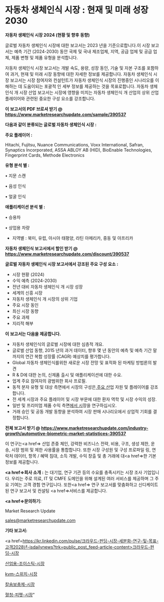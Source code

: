 # 자동차 생체인식 시장 : 현재 및 미래 성장 2030

<strong>자동차 생체인식 시장 2024 (현황 및 향후 동향)</strong>

글로벌 자동차 생체인식 시장에 대한 보고서는 2023 년을 기준으로합니다.이 시장 보고서는 예측 기간 (2024-2030) 동안 국제 및 국내 제조업체, 지역, 공급 업체 및 공급 업체, 제품 변형 및 제품 유형을 분석합니다.

자동차 생체인식 시장 보고서는 개발 속도, 용량, 성장 동인, 기술 및 자본 구조를 포함하여 과거, 현재 및 미래 시장 동향에 대한 자세한 정보를 제공합니다. 자동차 생체인식 시장 보고서는 시장 참여자와 컨설턴트가 자동차 생체인식 시장의 진행중인 시나리오를 이해하는 데 도움이되는 포괄적 인 세부 정보를 제공하는 것을 목표로합니다. 자동차 생체인식 개 시장 산업 보고서는 시장에 영향을 미치는 자동차 생체인식 개 산업의 상위 산업 플레이어와 관련된 중요한 구성 요소를 강조합니다.



<strong>이 보고서의 PDF 브로셔 받기 @ <a href=https://www.marketresearchupdate.com/sample/390537>https://www.marketresearchupdate.com/sample/390537</a></strong>



<strong>다음과 같이 분류되는 글로벌 자동차 생체인식 시장 :</strong>



<strong>주요 플레이어 :</strong>

Hitachi, Fujitsu, Nuance Communications, Voxx International, Safran, Synaptics Incorporated, ASSA ABLOY AB (HID), BioEnable Technologies, Fingerprint Cards, Methode Electronics



<strong>유형 분석 별 :</strong>

• 지문 스캔

• 음성 인식

• 얼굴 인식



<strong>애플리케이션 분석 별 :</strong>

• 승용차

• 상업용 차량

<ul>
  <li>지역별 : 북미, 유럽, 아시아 태평양, 라틴 아메리카, 중동 및 아프리카</li>
</ul>


<strong>자동차 생체인식 보고서에서 할인 받기 @ <a href=https://www.marketresearchupdate.com/discount/390537>https://www.marketresearchupdate.com/discount/390537</a></strong>



<strong>글로벌 자동차 생체인식 시장 보고서에서 강조된 주요 구성 요소 :</strong>
<ul>
  <li>시장 현황 (2024)</li>
  <li>수익 예측 (2024-2030)</li>
  <li>전년 대비 자동차 생체인식 개 시장 성장</li>
  <li>세계의 신흥 시장</li>
  <li>자동차 생체인식 개 시장의 상위 기업</li>
  <li>주요 시장 동인</li>
  <li>최신 시장 동향</li>
  <li>주요 과제</li>
  <li>지리적 해부</li>
</ul>


<strong>이 보고서는 다음을 제공합니다.</strong>
<ul>
  <li>자동차 생체인식의 글로벌 시장에 대한 심층적 개요.</li>
  <li>글로벌 산업 동향, 2015 년의 과거 데이터, 향후 몇 년 동안의 예측 및 예측 기간 말까지의 연간 복합 성장률 (CAGR) 예상치를 평가합니다.</li>
  <li>Global 자동차 생체인식를위한 새로운 시장 전망 및 표적화 된 마케팅 방법론의 발견</li>
  <li>R &amp; D에 대한 논의, 신제품 출시 및 애플리케이션에 대한 수요.</li>
  <li>업계 주요 참여자의 광범위한 회사 프로필.</li>
  <li>동적 분자 유형 및 대상 측면에서 시장의 구성은<a href=> 주요 산</a>업 자원 및 플레이어를 강조합니다.</li>
  <li>전 세계 시장과 주요 플레이어 및 시장 부문에 대한 환자 역학 및 시장 수익의 성장.</li>
  <li>일반 및 프리미엄 제품 수익 측면<a href=>에서 시</a>장을 연구하십시오.</li>
  <li>거래 승인 및 공동 개발 동향을 분석하여 시장 판매 시나리오에서 상업적 기회를 결정합니다.</li>
</ul>



<strong>전체 보고서 받기 @ <a href=https://www.marketresearchupdate.com/industry-growth/automotive-biometric-market-statistices-390537>https://www.marketresearchupdate.com/industry-growth/automotive-biometric-market-statistices-390537</a></strong>

이 연구는<a href=> 산업 존중</a> 체인, 강력한 비즈니스 전략, 비용, 구조, 생성 제한, 운송, 시장 범위 및 제한 사용률을 통합합니다. 또한 시장 구성원 및 구성 프로파일 링, 연락처 데이터, 항목 / 혜택 침대, 소득 개발, 수익 창출 및 총 거래에 대<a href=>한 기본 </a>정보를 제공합니다.



<strong><a href=>회사 소</a>개 :</strong>
는 대기업, 연구 기관 등의 수요를 충족시키는 시장 조사 기업입니다. 우리는 주로 의료, IT 및 CMFE 도메인을 위해 설계된 여러 서비스를 제공하며 그 주요 기여는 고객 경험 연구입니다. 또한<a href=> 연구 보</a>고서를 맞춤화하고 신디케이트 된 연구 보고서 및 컨설팅 <a href=>서비스</a>를 제공합니다.



<strong><a href=>문의하기:</a></strong>

Market Research Update

sales@marketresearchupdate.com



<strong>기타 보고서:</strong>

<a href=https://kr.linkedin.com/pulse/크라우드-펀딩-시장-세분화-연구-및-목표-고객2028년-isdailynews?trk=public_post_feed-article-content>크라우드-펀딩-시장</a>

<a href=https://www.linkedin.com/pulse/산업용-조이스틱-시장-동향-및-성장-전망-survey-savvy-insights-360-analysis/>산업용-조이스틱-시장</a>

<a href=https://www.linkedin.com/pulse/kvm-스위치-시장-경쟁-분석-및-성장-잠재력-2029-analytics-alchemy-360-analysis-pxupf/>kvm-스위치-시장</a>

<a href=https://www.linkedin.com/pulse/칼슘보충제-시장-진입-전략-및-위험-평가2029년-survey-savvy-insights-360-analysis-at6af/>칼슘보충제-시장</a>

<a href=https://www.linkedin.com/pulse/혈청-피펫-시장-진입-전략-및-위험-평가2030년-survey-savvy-insights-360-analysis-ltjff/>혈청-피펫-시장</a>"
